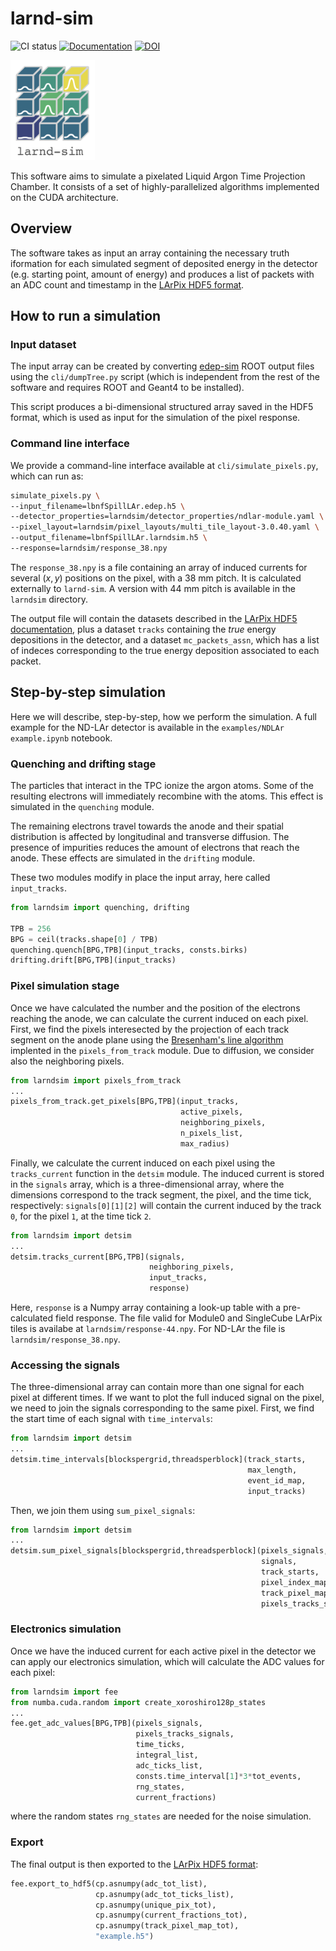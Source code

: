 # larnd-sim

![CI status](https://github.com/DUNE/larnd-sim/workflows/CI/badge.svg)
[![Documentation](https://img.shields.io/badge/docs-online-success)](https://dune.github.io/larnd-sim)
[![DOI](https://zenodo.org/badge/DOI/10.5281/zenodo.4582721.svg)](https://doi.org/10.5281/zenodo.4582721)

<img alt="larnd-sim" src="docs/logo.png" height="160" />

This software aims to simulate a pixelated Liquid Argon Time Projection Chamber. It consists of a set of highly-parallelized algorithms implemented on the CUDA architecture.

## Overview

The software takes as input an array containing the necessary truth iformation for each simulated segment of deposited energy in the detector (e.g. starting point, amount of energy) and produces a list of packets with an ADC count and timestamp in the [LArPix HDF5 format](https://larpix-control.readthedocs.io/en/stable/api/format/hdf5format.html).

## How to run a simulation

### Input dataset

The input array can be created by converting [edep-sim](https://github.com/ClarkMcGrew/edep-sim) ROOT output files using the `cli/dumpTree.py` script (which is independent from the rest of the software and requires ROOT and Geant4 to be installed).

This script produces a bi-dimensional structured array saved in the HDF5 format, which is used as input for the simulation of the pixel response.

### Command line interface

We provide a command-line interface available at `cli/simulate_pixels.py`, which can run as:

```bash
simulate_pixels.py \
--input_filename=lbnfSpillLAr.edep.h5 \
--detector_properties=larndsim/detector_properties/ndlar-module.yaml \
--pixel_layout=larndsim/pixel_layouts/multi_tile_layout-3.0.40.yaml \
--output_filename=lbnfSpillLAr.larndsim.h5 \
--response=larndsim/response_38.npy
```

The `response_38.npy` is a file containing an array of induced currents for several $(x,y)$ positions on the pixel, with a 38 mm pitch. It is calculated externally to `larnd-sim`. A version with 44 mm pitch is available in the `larndsim` directory.

The output file will contain the datasets described in the [LArPix HDF5 documentation](https://larpix-control.readthedocs.io/en/stable/api/format/hdf5format.html), plus a dataset `tracks` containing the _true_ energy depositions in the detector, and a dataset `mc_packets_assn`, which has a list of indeces corresponding to the true energy deposition associated to each packet.

## Step-by-step simulation

Here we will describe, step-by-step, how we perform the simulation. A full example for the ND-LAr detector is available in the `examples/NDLAr example.ipynb` notebook.

### Quenching and drifting stage

The particles that interact in the TPC ionize the argon atoms. Some of the resulting electrons will immediately recombine with the atoms. This effect is simulated in the `quenching` module.

The remaining electrons travel towards the anode and their spatial distribution is affected by longitudinal and transverse diffusion. The presence of impurities reduces the amount of electrons that reach the anode. These effects are simulated in the `drifting` module.

These two modules modify in place the input array, here called `input_tracks`.

```python
from larndsim import quenching, drifting

TPB = 256
BPG = ceil(tracks.shape[0] / TPB)
quenching.quench[BPG,TPB](input_tracks, consts.birks)
drifting.drift[BPG,TPB](input_tracks)
```

### Pixel simulation stage

Once we have calculated the number and the position of the electrons reaching the anode, we can calculate the current induced on each pixel.
First, we find the pixels interesected by the projection of each track segment on the anode plane using the [Bresenham's line algorithm](https://en.wikipedia.org/wiki/Bresenham%27s_line_algorithm) implented in the `pixels_from_track` module. Due to diffusion, we consider also the neighboring pixels.

```python
from larndsim import pixels_from_track
...
pixels_from_track.get_pixels[BPG,TPB](input_tracks,
                                      active_pixels,
                                      neighboring_pixels,
                                      n_pixels_list,
                                      max_radius)
```

Finally, we calculate the current induced on each pixel using the `tracks_current` function in the `detsim` module. The induced current is stored in the `signals` array, which is a three-dimensional array, where the dimensions correspond to the track segment, the pixel, and the time tick, respectively: `signals[0][1][2]` will contain the current induced by the track `0`, for the pixel `1`, at the time tick `2`.

```python
from larndsim import detsim
...
detsim.tracks_current[BPG,TPB](signals,
                               neighboring_pixels,
                               input_tracks,
                               response)
```

Here, `response` is a Numpy array containing a look-up table with a pre-calculated field response. The file valid for Module0 and SingleCube LArPix tiles is availabe at `larndsim/response-44.npy`. For ND-LAr the file is `larndsim/response_38.npy`.

### Accessing the signals

The three-dimensional array can contain more than one signal for each pixel at different times. If we want to plot the full induced signal on the pixel, we need to join the signals corresponding to the same pixel. First, we find the start time of each signal with `time_intervals`:

```python
from larndsim import detsim
...
detsim.time_intervals[blockspergrid,threadsperblock](track_starts,
                                                     max_length,
                                                     event_id_map,
                                                     input_tracks)
```

Then, we join them using `sum_pixel_signals`:

```python
from larndsim import detsim
...
detsim.sum_pixel_signals[blockspergrid,threadsperblock](pixels_signals,
                                                        signals,
                                                        track_starts,
                                                        pixel_index_map,
                                                        track_pixel_map,
                                                        pixels_tracks_signals)
```

### Electronics simulation

Once we have the induced current for each active pixel in the detector we can apply our electronics simulation, which will calculate the ADC values for each pixel:

```python
from larndsim import fee
from numba.cuda.random import create_xoroshiro128p_states
...
fee.get_adc_values[BPG,TPB](pixels_signals,
                            pixels_tracks_signals,
                            time_ticks,
                            integral_list,
                            adc_ticks_list,
                            consts.time_interval[1]*3*tot_events,
                            rng_states,
                            current_fractions)
```

where the random states `rng_states` are needed for the noise simulation.

### Export

The final output is then exported to the [LArPix HDF5 format](https://larpix-control.readthedocs.io/en/stable/api/format/hdf5format.html):

```python
fee.export_to_hdf5(cp.asnumpy(adc_tot_list),
                   cp.asnumpy(adc_tot_ticks_list),
                   cp.asnumpy(unique_pix_tot),
                   cp.asnumpy(current_fractions_tot),
                   cp.asnumpy(track_pixel_map_tot),
                   "example.h5")
```
